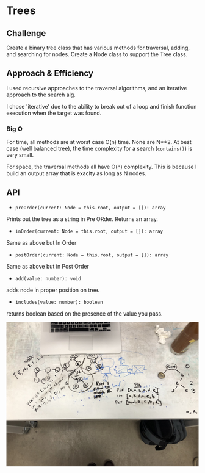 # Trees
<!-- Short summary or background information -->


## Challenge
<!-- Description of the challenge -->
Create a binary tree class that has various methods for traversal, adding, and searching for nodes. 
Create a Node class to support the Tree class. 

## Approach & Efficiency
<!-- What approach did you take? Why? What is the Big O space/time for this approach? -->
I used recursive approaches to the traversal algorithms, and an iterative approach to the search alg.

I chose 'iterative' due to the ability to break out of a loop and finish function execution when the target was found. 

### Big O

For time, all methods are at worst case O(n) time. None are N**2. At best case (well balanced tree), the time complexity for a search (`contains()`) is very small. 

For space, the traversal methods all have O(n) complexity. This is because I build an output array that is exaclty as long as N nodes. 






## API
<!-- Description of each method publicly available in each of your trees -->

- `preOrder(current: Node = this.root, output = []): array`

Prints out the tree as a string in Pre ORder. Returns an array.

- `inOrder(current: Node = this.root, output = []): array  `

Same as above but In Order

- `postOrder(current: Node = this.root, output = []): array `

Same as above but in Post Order

- `add(value: number): void`

adds node in proper position on tree.

- `includes(value: number): boolean`

returns boolean based on the presence of the value you pass.


![](assets/tree.jpeg)